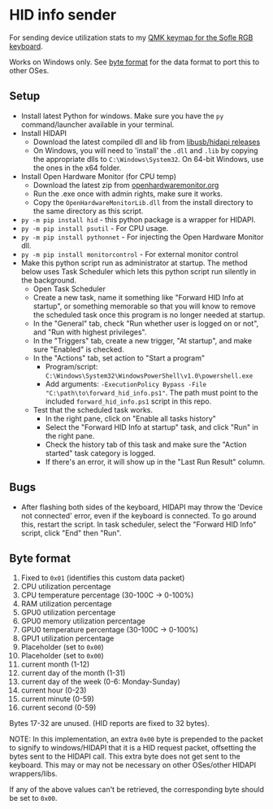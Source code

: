 # HID info sender

For sending device utilization stats to my [QMK keymap for the Sofle RGB keyboard](https://github.com/euwbah/sofle_rgb_qmk/tree/master/keyboards/sofle/keymaps/euwbah).

Works on Windows only. See [byte format](#byte-format) for the data format to port this to other OSes.

## Setup

- Install latest Python for windows. Make sure you have the `py` command/launcher available in your terminal.
- Install HIDAPI
  - Download the latest compiled dll and lib from [libusb/hidapi releases](https://github.com/libusb/hidapi/releases/)
  - On Windows, you will need to 'install' the `.dll` and `.lib` by copying the appropriate dlls to `C:\Windows\System32`. On 64-bit Windows, use the ones in the x64 folder.
- Install Open Hardware Monitor (for CPU temp)
  - Download the latest zip from [openhardwaremonitor.org](https://openhardwaremonitor.org/downloads/)
  - Run the .exe once with admin rights, make sure it works.
  - Copy the `OpenHardwareMonitorLib.dll` from the install directory to the same directory as this script.
- `py -m pip install hid` - this python package is a wrapper for HIDAPI.
- `py -m pip install psutil` - For CPU usage.
- `py -m pip install pythonnet` - For injecting the Open Hardware Monitor dll.
- `py -m pip install monitorcontrol` - For external monitor control
- Make this python script run as administrator at startup. The method below uses Task Scheduler which lets this python script run silently in the background.
  - Open Task Scheduler
  - Create a new task, name it something like "Forward HID Info at startup", or something memorable so that you will know to remove the scheduled task once this program is no longer needed at startup.
  - In the "General" tab, check "Run whether user is logged on or not", and "Run with highest privileges".
  - In the "Triggers" tab, create a new trigger, "At startup", and make sure "Enabled" is checked.
  - In the "Actions" tab, set action to "Start a program"
    - Program/script: `C:\Windows\System32\WindowsPowerShell\v1.0\powershell.exe`
    - Add arguments: `-ExecutionPolicy Bypass -File "C:\path\to\forward_hid_info.ps1"`. The path must point to the included `forward_hid_info.ps1` script in this repo.
  - Test that the scheduled task works.
    - In the right pane, click on "Enable all tasks history"
    - Select the "Forward HID Info at startup" task, and click "Run" in the right pane.
    - Check the history tab of this task and make sure the "Action started" task category is logged.
    - If there's an error, it will show up in the "Last Run Result" column.

## Bugs

- After flashing both sides of the keyboard, HIDAPI may throw the 'Device not connected' error, even if the keyboard is connected. To go around this, restart the script. In task scheduler, select the "Forward HID Info" script, click "End" then "Run".

## Byte format

1. Fixed to `0x01` (identifies this custom data packet)
2. CPU utilization percentage
3. CPU temperature percentage (30-100C -> 0-100%)
4. RAM utilization percentage
5. GPU0 utilization percentage
6. GPU0 memory utilization percentage
7. GPU0 temperature percentage (30-100C -> 0-100%)
8. GPU1 utilization percentage
9. Placeholder (set to `0x00`)
10. Placeholder (set to `0x00`)
11. current month (1-12)
12. current day of the month (1-31)
13. current day of the week (0-6: Monday-Sunday)
14. current hour (0-23)
15. current minute (0-59)
16. current second (0-59)

Bytes 17-32 are unused. (HID reports are fixed to 32 bytes).

NOTE: In this implementation, an extra `0x00` byte is prepended to the packet to signify to windows/HIDAPI that it is a HID request packet, offsetting the bytes sent to the HIDAPI call. This extra byte does not get sent to the keyboard. This may or may not be necessary on other OSes/other HIDAPI wrappers/libs.

If any of the above values can't be retrieved, the corresponding byte should be set to `0x00`.
